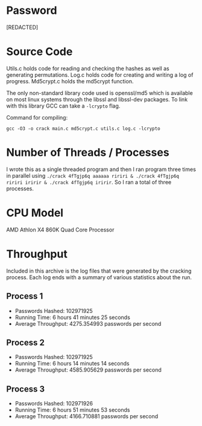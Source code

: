 # Password

[REDACTED]

# Source Code

Utils.c holds code for reading and checking the hashes as well as generating
permutations. Log.c holds code for creating and writing a log of progress.
Md5crypt.c holds the md5crypt function.

The only non-standard library code used is openssl/md5 which is available on
most linux systems through the libssl and libssl-dev packages. To link with
this library GCC can take a `-lcrypto` flag.

Command for compiling:
```
gcc -O3 -o crack main.c md5crypt.c utils.c log.c -lcrypto
```

# Number of Threads / Processes

I wrote this as a single threaded program and then I ran program three
times in parallel using `./crack 4fTgjp6q aaaaaa ririri & ./crack 4fTgjp6q
ririri iririr & ./crack 4fTgjp6q iririr`. So I ran a total of three processes.

# CPU Model

AMD Athlon X4 860K Quad Core Processor

# Throughput

Included in this archive is the log files that were generated by the cracking
process. Each log ends with a summary of various statistics about the run.

## Process 1

- Passwords Hashed: 102971925
- Running Time: 6 hours 41 minutes 25 seconds
- Average Throughput: 4275.354993 passwords per second

## Process 2

- Passwords Hashed: 102971925
- Running Time: 6 hours 14 minutes 14 seconds
- Average Throughput: 4585.905629 passwords per second

## Process 3

- Passwords Hashed: 102971926
- Running Time: 6 hours 51 minutes 53 seconds
- Average Throughput: 4166.710881 passwords per second
